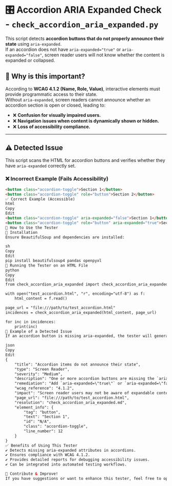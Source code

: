 # 🎛 Accordion ARIA Expanded Check - `check_accordion_aria_expanded.py`

This script detects **accordion buttons that do not properly announce their state** using `aria-expanded`.  
If an accordion does not have `aria-expanded="true"` or `aria-expanded="false"`, screen reader users will not know whether the content is expanded or collapsed.

## 📌 Why is this important?
According to **WCAG 4.1.2 (Name, Role, Value)**, interactive elements must provide programmatic access to their state.  
Without `aria-expanded`, screen readers cannot announce whether an accordion section is open or closed, leading to:

- ❌ **Confusion for visually impaired users.**
- ❌ **Navigation issues when content is dynamically shown or hidden.**
- ❌ **Loss of accessibility compliance.**

---

## ⚠️ **Detected Issue**
This script scans the HTML for accordion buttons and verifies whether they have `aria-expanded` correctly set.

### ❌ **Incorrect Example (Fails Accessibility)**
```html
<button class="accordion-toggle">Section 1</button>
<button class="accordion-toggle" role="button">Section 2</button>
✅ Correct Example (Accessible)
html
Copy
Edit
<button class="accordion-toggle" aria-expanded="false">Section 1</button>
<button class="accordion-toggle" role="button" aria-expanded="true">Section 2</button>
🚀 How to Use the Tester
📌 Installation
Ensure BeautifulSoup and dependencies are installed:

sh
Copy
Edit
pip install beautifulsoup4 pandas openpyxl
📌 Running the Tester on an HTML File
python
Copy
Edit
from check_accordion_aria_expanded import check_accordion_aria_expanded

with open("test_accordion.html", "r", encoding="utf-8") as f:
    html_content = f.read()

page_url = "file:///path/to/test_accordion.html"
incidences = check_accordion_aria_expanded(html_content, page_url)

for inc in incidences:
    print(inc)
📄 Example of a Detected Issue
If an accordion button is missing aria-expanded, the tester will generate the following JSON report:

json
Copy
Edit
{
    "title": "Accordion items do not announce their state",
    "type": "Screen Reader",
    "severity": "Medium",
    "description": "One or more accordion buttons are missing the `aria-expanded` attribute. This prevents screen reader users from knowing whether the accordion is expanded or collapsed.",
    "remediation": "Add `aria-expanded=\"true\"` or `aria-expanded=\"false\"` to the accordion button. Example: `<button aria-expanded=\"false\">Section 1</button>`.",
    "wcag_reference": "4.1.2",
    "impact": "Screen reader users may not be aware of expandable content on the page.",
    "page_url": "file:///path/to/test_accordion.html",
    "resolution": "check_accordion_aria_expanded.md",
    "element_info": {
        "tag": "button",
        "text": "Section 1",
        "id": "N/A",
        "class": "accordion-toggle",
        "line_number": 12
    }
}
✅ Benefits of Using This Tester
✔ Detects missing aria-expanded attributes in accordions.
✔ Ensures compliance with WCAG 4.1.2.
✔ Provides detailed reports for debugging accessibility issues.
✔ Can be integrated into automated testing workflows.

📢 Contribute & Improve!
If you have suggestions or want to enhance this tester, feel free to open a Pull Request or report an Issue. 🚀